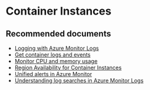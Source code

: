 <properties
	pageTitle="container instances"
	description="container instances common solutions"
	service="microsoft.containerinstances"
	resource="containergroups"
	authors="ChiragPavecha"
	ms.author="chiragpa"
	displayOrder=""
	selfHelpType="generic"
	supportTopicIds="32742283"
	resourceTags=""
	productPesIds="16326"
	cloudEnvironments="public, Fairfax, usnat, ussec"
	articleId="compute-containerinstances-configuration-cannot-access-metrics-logs"
	ownershipId="compute-containerinstances-cs"
/>

# Container Instances

## **Recommended documents**

* [Logging with Azure Monitor Logs](https://docs.microsoft.com/azure/container-instances/container-instances-monitor)<br>
* [Get container logs and events](https://docs.microsoft.com/azure/container-instances/container-instances-get-logs)<br>
* [Monitor CPU and memory usage](https://docs.microsoft.com/azure/container-instances/container-instances-monitor)<br>
* [Region Availability for Container Instances](https://docs.microsoft.com/azure/container-instances/container-instances-region-availability<br>)
* [Unified alerts in Azure Monitor](https://docs.microsoft.com/azure/azure-monitor/platform/alerts-overview)<br>
* [Understanding log searches in Azure Monitor Logs](https://docs.microsoft.com/azure/log-analytics/log-analytics-log-search)<br>
